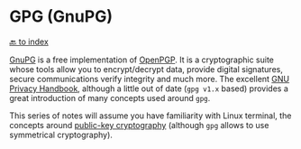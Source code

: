 # GPG (GnuPG)
[🔙 to index](index.md)

[GnuPG](https://gnupg.org/) is a free implementation of
[OpenPGP](https://www.ietf.org/rfc/rfc4880.txt). It is a cryptographic suite
whose tools allow you to encrypt/decrypt data, provide digital signatures,
secure communications verify integrity and much more. The excellent
[GNU Privacy Handbook](https://www.gnupg.org/gph/en/manual/book1.html), although
a little out of date (`gpg v1.x` based) provides a great introduction of many
concepts used around `gpg`.

This series of notes will assume you have familiarity with Linux terminal,
the concepts around
[public-key cryptography](https://en.wikipedia.org/wiki/Public-key_cryptography)
(although `gpg` allows to use symmetrical cryptography).
